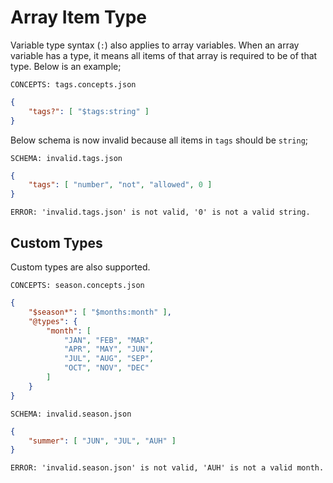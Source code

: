 # Array Item Type

Variable type syntax (`:`) also applies to array variables. When an array
variable has a type, it means all items of that array is required to be of that
type. Below is an example;

`CONCEPTS: tags.concepts.json`

```json
{
    "tags?": [ "$tags:string" ]
}
```

Below schema is now invalid because all items in `tags` should be `string`;

`SCHEMA: invalid.tags.json`

```json
{
    "tags": [ "number", "not", "allowed", 0 ]
}
```

`ERROR: 'invalid.tags.json' is not valid, '0' is not a valid string.`

## Custom Types

Custom types are also supported.

`CONCEPTS: season.concepts.json`

```json
{
    "$season*": [ "$months:month" ],
    "@types": {
        "month": [
            "JAN", "FEB", "MAR",
            "APR", "MAY", "JUN",
            "JUL", "AUG", "SEP",
            "OCT", "NOV", "DEC"
        ]
    }
}
```

`SCHEMA: invalid.season.json`

```json
{
    "summer": [ "JUN", "JUL", "AUH" ]
}
```

`ERROR: 'invalid.season.json' is not valid, 'AUH' is not a valid month.`

